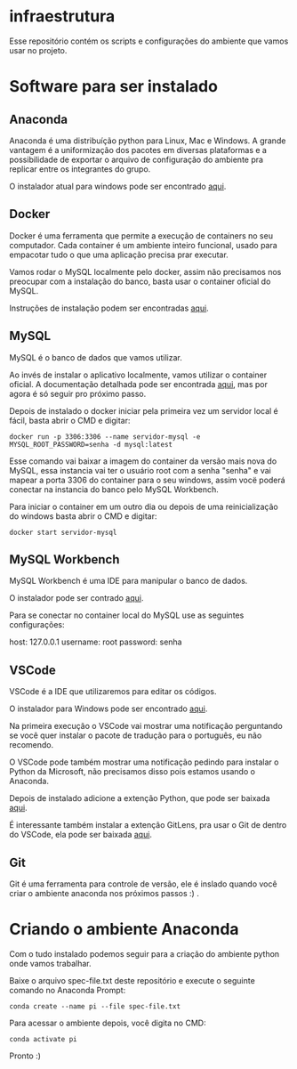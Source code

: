 # infraestrutura
Esse repositório contém os scripts e configurações do ambiente que vamos usar no projeto.

# Software para ser instalado

## Anaconda

Anaconda é uma distribuíção python para Linux, Mac e Windows. A grande vantagem é a uniformização dos pacotes em diversas plataformas e a possibilidade de exportar o arquivo de configuração do ambiente pra replicar entre os integrantes do grupo.

O instalador atual para windows pode ser encontrado [aqui](https://repo.anaconda.com/archive/Anaconda3-2021.05-Windows-x86_64.exe).

## Docker

Docker é uma ferramenta que permite a execução de containers no seu computador. Cada container é um ambiente inteiro funcional, usado para empacotar tudo o que uma aplicação precisa prar executar.

Vamos rodar o MySQL localmente pelo docker, assim não precisamos nos preocupar com a instalação do banco, basta usar o container oficial do MySQL.

Instruções de instalação podem ser encontradas [aqui](https://docs.docker.com/desktop/windows/install/).

## MySQL

MySQL é o banco de dados que vamos utilizar.

Ao invés de instalar o aplicativo localmente, vamos utilizar o container oficial. A documentação detalhada pode ser encontrada [aqui](https://hub.docker.com/_/mysql), mas por agora é só seguir pro próximo passo.

Depois de instalado o docker iniciar pela primeira vez um servidor local é fácil, basta abrir o CMD e digitar:

```
docker run -p 3306:3306 --name servidor-mysql -e MYSQL_ROOT_PASSWORD=senha -d mysql:latest
```

Esse comando vai baixar a imagem do container da versão mais nova do MySQL, essa instancia vai ter o usuário root com a senha "senha" e vai mapear a porta 3306 do container para o seu windows, assim vocë poderá conectar na instancia do banco pelo MySQL Workbench.

Para iniciar o container em um outro dia ou depois de uma reinicialização do windows basta abrir o CMD e digitar:

```
docker start servidor-mysql
``` 

## MySQL Workbench

MySQL Workbench é uma IDE para manipular o banco de dados.

O instalador pode ser contrado [aqui](https://dev.mysql.com/downloads/workbench/).

Para se conectar no container local do MySQL use as seguintes configurações:

host: 127.0.0.1
username: root
password: senha

## VSCode

VSCode é a IDE que utilizaremos para editar os códigos.

O instalador para Windows pode ser encontrado [aqui](https://code.visualstudio.com/docs/?dv=win).

Na primeira execução o VSCode vai mostrar uma notificação perguntando se você quer instalar o pacote de tradução para o português, eu não recomendo.

O VSCode pode também mostrar uma notificação pedindo para instalar o Python da Microsoft, não precisamos disso pois estamos usando o Anaconda.

Depois de instalado adicione a extenção Python, que pode ser baixada [aqui](https://marketplace.visualstudio.com/items?itemName=ms-python.python).

É interessante também instalar a extenção GitLens, pra usar o Git de dentro do VSCode, ela pode ser baixada [aqui](https://marketplace.visualstudio.com/items?itemName=eamodio.gitlens).

## Git

Git é uma ferramenta para controle de versão, ele é inslado quando você criar o ambiente anaconda nos próximos passos :) .

# Criando o ambiente Anaconda

Com o tudo instalado podemos seguir para a criação do ambiente python onde vamos trabalhar.

Baixe o arquivo spec-file.txt deste repositório e execute o seguinte comando no Anaconda Prompt:

```
conda create --name pi --file spec-file.txt
```

Para acessar o ambiente depois, você digita no CMD:

```
conda activate pi
```

Pronto :)
